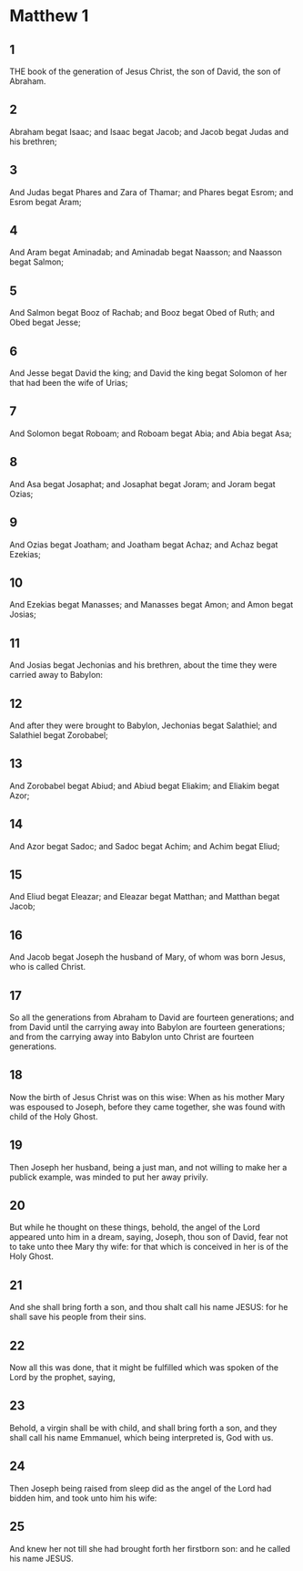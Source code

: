 # Matthew 1

## 1

THE book of the generation of Jesus Christ, the son of David, the son of Abraham.

## 2

Abraham begat Isaac; and Isaac begat Jacob; and Jacob begat Judas and his brethren;

## 3

And Judas begat Phares and Zara of Thamar; and Phares begat Esrom; and Esrom begat Aram;

## 4

And Aram begat Aminadab; and Aminadab begat Naasson; and Naasson begat Salmon;

## 5

And Salmon begat Booz of Rachab; and Booz begat Obed of Ruth; and Obed begat Jesse;

## 6

And Jesse begat David the king; and David the king begat Solomon of her that had been the wife of Urias;

## 7

And Solomon begat Roboam; and Roboam begat Abia; and Abia begat Asa;

## 8

And Asa begat Josaphat; and Josaphat begat Joram; and Joram begat Ozias;

## 9

And Ozias begat Joatham; and Joatham begat Achaz; and Achaz begat Ezekias;

## 10

And Ezekias begat Manasses; and Manasses begat Amon; and Amon begat Josias;

## 11

And Josias begat Jechonias and his brethren, about the time they were carried away to Babylon:

## 12

And after they were brought to Babylon, Jechonias begat Salathiel; and Salathiel begat Zorobabel;

## 13

And Zorobabel begat Abiud; and Abiud begat Eliakim; and Eliakim begat Azor;

## 14

And Azor begat Sadoc; and Sadoc begat Achim; and Achim begat Eliud;

## 15

And Eliud begat Eleazar; and Eleazar begat Matthan; and Matthan begat Jacob;

## 16

And Jacob begat Joseph the husband of Mary, of whom was born Jesus, who is called Christ.

## 17

So all the generations from Abraham to David are fourteen generations; and from David until the carrying away into Babylon are fourteen generations; and from the carrying away into Babylon unto Christ are fourteen generations.

## 18

Now the birth of Jesus Christ was on this wise: When as his mother Mary was espoused to Joseph, before they came together, she was found with child of the Holy Ghost.

## 19

Then Joseph her husband, being a just man, and not willing to make her a publick example, was minded to put her away privily.

## 20

But while he thought on these things, behold, the angel of the Lord appeared unto him in a dream, saying, Joseph, thou son of David, fear not to take unto thee Mary thy wife: for that which is conceived in her is of the Holy Ghost.

## 21

And she shall bring forth a son, and thou shalt call his name JESUS: for he shall save his people from their sins.

## 22

Now all this was done, that it might be fulfilled which was spoken of the Lord by the prophet, saying,

## 23

Behold, a virgin shall be with child, and shall bring forth a son, and they shall call his name Emmanuel, which being interpreted is, God with us.

## 24

Then Joseph being raised from sleep did as the angel of the Lord had bidden him, and took unto him his wife:

## 25

And knew her not till she had brought forth her firstborn son: and he called his name JESUS.
